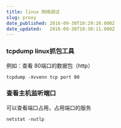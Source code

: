 ```yaml
---
title: linux 网络调试
slug: proxy
date_published: 2016-09-30T10:29:20.000Z
date_updated:   2016-09-30T10:30:11.000Z
---
```


### tcpdump linux抓包工具
例如：查看 80端口的数据包（http）
```
tcpdump -Xvvenn tcp port 80
```

### 查看主机监听端口
可以查看端口占用，占用端口的服务
```
netstat -nutlp
```

